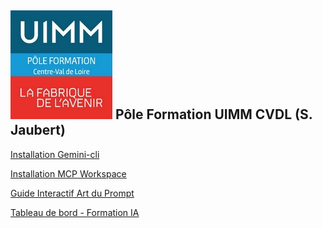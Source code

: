 ## ![Logo UIMM](logo_uimm_placeholder.jpg) Pôle Formation UIMM CVDL (S. Jaubert) 

[Installation Gemini-cli](https://sjaubert.github.io/Cours-IA/Gemin-cli%20V2.html?target=_blank)

[Installation MCP Workspace](https://sjaubert.github.io/Cours-IA/gemini-cli_workspace.html?target=_blank)

[ Guide Interactif Art du Prompt](https://sjaubert.github.io/Cours-IA/Guide_Interactif_Prompt.html?target=_blank)
  
[Tableau de bord - Formation IA](https://sjaubert.github.io/Cours-IA/Tableau_de_Bord_Interactif_Formation_IA.html?target=_blank)

